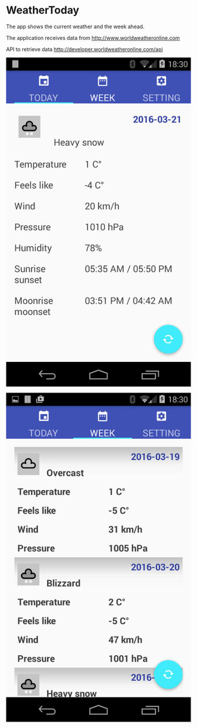 # WeatherToday
The app shows the current weather and the week ahead.

The application receives data from http://www.worldweatheronline.com

API to retrieve data http://developer.worldweatheronline.com/api

![today weather](/Screenshot_2016-03-19-18-30-06[1].png?raw=true)

![week weather](/Screenshot_2016-03-19-18-30-22[2].png?raw=true)
